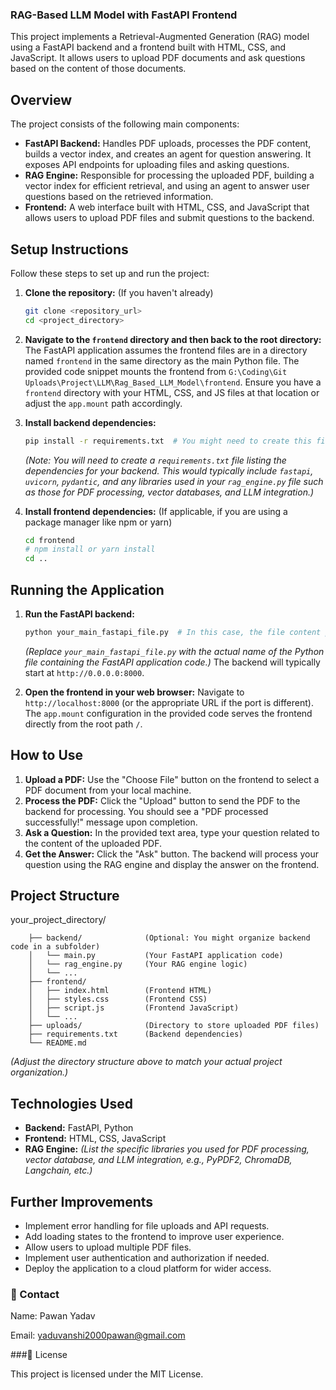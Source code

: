 ### RAG-Based LLM Model with FastAPI Frontend

This project implements a Retrieval-Augmented Generation (RAG) model using a FastAPI backend and a frontend built with HTML, CSS, and JavaScript. It allows users to upload PDF documents and ask questions based on the content of those documents.

## Overview

The project consists of the following main components:

* **FastAPI Backend:** Handles PDF uploads, processes the PDF content, builds a vector index, and creates an agent for question answering. It exposes API endpoints for uploading files and asking questions.
* **RAG Engine:** Responsible for processing the uploaded PDF, building a vector index for efficient retrieval, and using an agent to answer user questions based on the retrieved information.
* **Frontend:** A web interface built with HTML, CSS, and JavaScript that allows users to upload PDF files and submit questions to the backend.

## Setup Instructions

Follow these steps to set up and run the project:

1.  **Clone the repository:** (If you haven't already)
    ```bash
    git clone <repository_url>
    cd <project_directory>
    ```

2.  **Navigate to the `frontend` directory and then back to the root directory:** The FastAPI application assumes the frontend files are in a directory named `frontend` in the same directory as the main Python file. The provided code snippet mounts the frontend from `G:\Coding\Git Uploads\Project\LLM\Rag_Based_LLM_Model\frontend`. Ensure you have a `frontend` directory with your HTML, CSS, and JS files at that location or adjust the `app.mount` path accordingly.

3.  **Install backend dependencies:**
    ```bash
    pip install -r requirements.txt  # You might need to create this file with required libraries
    ```
    *(Note: You will need to create a `requirements.txt` file listing the dependencies for your backend. This would typically include `fastapi`, `uvicorn`, `pydantic`, and any libraries used in your `rag_engine.py` file such as those for PDF processing, vector databases, and LLM integration.)*

4.  **Install frontend dependencies:** (If applicable, if you are using a package manager like npm or yarn)
    ```bash
    cd frontend
    # npm install or yarn install
    cd ..
    ```

## Running the Application

1.  **Run the FastAPI backend:**
    ```bash
    python your_main_fastapi_file.py  # In this case, the file content provided is the main file
    ```
    *(Replace `your_main_fastapi_file.py` with the actual name of the Python file containing the FastAPI application code.)*
    The backend will typically start at `http://0.0.0.0:8000`.

2.  **Open the frontend in your web browser:** Navigate to `http://localhost:8000` (or the appropriate URL if the port is different). The `app.mount` configuration in the provided code serves the frontend directly from the root path `/`.

## How to Use

1.  **Upload a PDF:** Use the "Choose File" button on the frontend to select a PDF document from your local machine.
2.  **Process the PDF:** Click the "Upload" button to send the PDF to the backend for processing. You should see a "PDF processed successfully!" message upon completion.
3.  **Ask a Question:** In the provided text area, type your question related to the content of the uploaded PDF.
4.  **Get the Answer:** Click the "Ask" button. The backend will process your question using the RAG engine and display the answer on the frontend.

## Project Structure

your_project_directory/

        ├── backend/              (Optional: You might organize backend code in a subfolder)
        │   └── main.py           (Your FastAPI application code)
        │   └── rag_engine.py     (Your RAG engine logic)
        │   └── ...
        ├── frontend/
        │   ├── index.html        (Frontend HTML)
        │   ├── styles.css        (Frontend CSS)
        │   ├── script.js         (Frontend JavaScript)
        │   └── ...
        ├── uploads/              (Directory to store uploaded PDF files)
        ├── requirements.txt      (Backend dependencies)
        └── README.md

*(Adjust the directory structure above to match your actual project organization.)*

## Technologies Used

* **Backend:** FastAPI, Python
* **Frontend:** HTML, CSS, JavaScript
* **RAG Engine:** *(List the specific libraries you used for PDF processing, vector database, and LLM integration, e.g., PyPDF2, ChromaDB, Langchain, etc.)*

## Further Improvements

* Implement error handling for file uploads and API requests.
* Add loading states to the frontend to improve user experience.
* Allow users to upload multiple PDF files.
* Implement user authentication and authorization if needed.
* Deploy the application to a cloud platform for wider access.

### 👤 Contact

Name: Pawan Yadav

Email: yaduvanshi2000pawan@gmail.com

###📄 License

This project is licensed under the MIT License.
